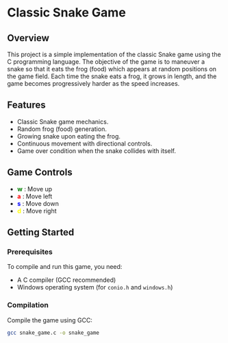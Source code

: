 # Classic Snake Game

## Overview
This project is a simple implementation of the classic Snake game using the C programming language. The objective of the game is to maneuver a snake so that it eats the frog (food) which appears at random positions on the game field. Each time the snake eats a frog, it grows in length, and the game becomes progressively harder as the speed increases.

## Features
- Classic Snake game mechanics.
- Random frog (food) generation.
- Growing snake upon eating the frog.
- Continuous movement with directional controls.
- Game over condition when the snake collides with itself.

## Game Controls
- <span style="color:green; font-weight:bold;">w</span> : Move up
- <span style="color:red; font-weight:bold;">a</span> : Move left
- <span style="color:blue; font-weight:bold;">s</span> : Move down
- <span style="color:yellow; font-weight:bold;">d</span> : Move right

## Getting Started

### Prerequisites
To compile and run this game, you need:
- A C compiler (GCC recommended)
- Windows operating system (for `conio.h` and `windows.h`)

### Compilation
Compile the game using GCC:
```sh
gcc snake_game.c -o snake_game
